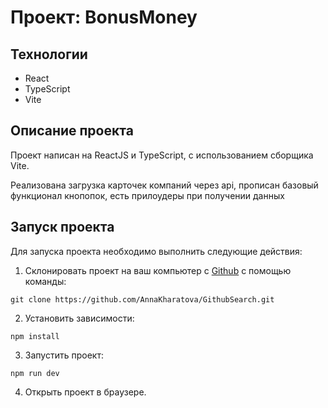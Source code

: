 # Проект: BonusMoney

## Технологии
- React
- TypeScript
- Vite


## Описание  проекта
Проект написан на ReactJS и TypeScript, c использованием сборщика Vite. 

Реализована загрузка карточек компаний чeрез api, прописан базовый функционал кнопопок, есть прилоудеры при получении данных

## Запуск проекта

Для запуска проекта необходимо выполнить следующие действия:

1. Склонировать проект на ваш компьютер с [Github](https://github.com/AnnaKharatova/GithubSearch.git) с помощью команды:
```
git clone https://github.com/AnnaKharatova/GithubSearch.git
```
2. Установить зависимости:
```
npm install
```
3. Запустить проект:
```
npm run dev
```
4. Открыть проект в браузере.
